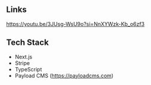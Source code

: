 ## Links
https://youtu.be/3JUsg-WsU9o?si=NnXYWzk-Kb_o6zf3

## Tech Stack
- Next.js
- Stripe
- TypeScript
- Payload CMS (https://payloadcms.com)
